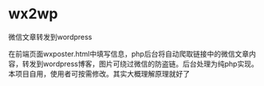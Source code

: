 # wx2wp
微信文章转发到wordpress

在前端页面wxposter.html中填写信息，php后台将自动爬取链接中的微信文章内容，转发到wordpress博客，图片可绕过微信的防盗链。后台处理为纯php实现。
本项目自用，使用者可按需修改。其实大概理解原理就好了
